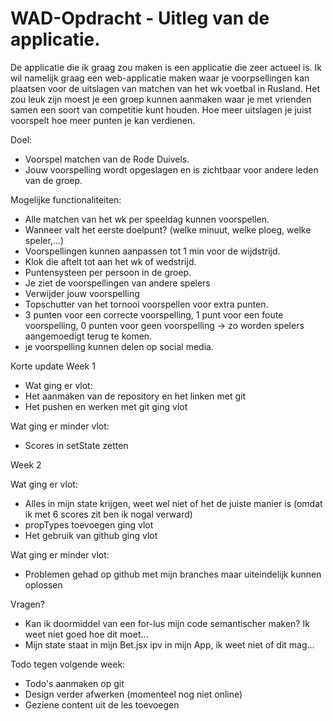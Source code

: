# WAD-Opdracht - Uitleg van de applicatie.

De applicatie die ik graag zou maken is een applicatie die zeer actueel is. Ik wil namelijk
graag een web-applicatie maken waar je voorpsellingen kan plaatsen voor de uitslagen van matchen
van het wk voetbal in Rusland. Het zou leuk zijn moest je een groep kunnen aanmaken waar je met
vrienden samen een soort van competitie kunt houden. Hoe meer uitslagen je juist voorspelt hoe meer
punten je kan verdienen.


Doel:
- Voorspel matchen van de Rode Duivels.
- Jouw voorspelling wordt opgeslagen en is zichtbaar voor andere leden van de groep.

Mogelijke functionaliteiten:
- Alle matchen van het wk per speeldag kunnen voorspellen.
- Wanneer valt het eerste doelpunt? (welke minuut, welke ploeg, welke speler,...)
- Voorspellingen kunnen aanpassen tot 1 min voor de wijdstrijd.
- Klok die aftelt tot aan het wk of wedstrijd.
- Puntensysteen per persoon in de groep.
- Je ziet de voorspellingen van andere spelers
- Verwijder jouw voorspelling
- Topschutter van het tornooi voorspellen voor extra punten.
- 3 punten voor een correcte voorspelling, 1 punt voor een foute voorspelling, 0 punten voor geen voorspelling -> zo worden spelers aangemoedigt terug te komen.
- je voorspelling kunnen delen op social media.

Korte update
Week 1
- Wat ging er vlot:
- Het aanmaken van de repository en het linken met git
- Het pushen en werken met git ging vlot

Wat ging er minder vlot:
- Scores in setState zetten


Week 2

Wat ging er vlot:
- Alles in mijn state krijgen, weet wel niet of het de juiste manier is (omdat ik met 6 scores zit ben ik nogal verward)
- propTypes toevoegen ging vlot
- Het gebruik van github ging vlot

Wat ging er minder vlot:
- Problemen gehad op github met mijn branches maar uiteindelijk kunnen oplossen

Vragen?
- Kan ik doormiddel van een for-lus mijn code semantischer maken? Ik weet niet goed hoe dit moet...
- Mijn state staat in mijn Bet.jsx ipv in mijn App, ik weet niet of dit mag...


Todo tegen volgende week:
- Todo's aanmaken op git
- Design verder afwerken (momenteel nog niet online)
- Geziene content uit de les toevoegen